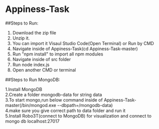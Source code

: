# Appiness-Task

##Steps to Run:

1. Download the zip file
2. Unzip it.
3. You can import it Visaul Studio Code(Open Terminal) or Run by CMD
4. Navigate inside of Appiness-Task(cd Appiness-Task-master)
5. Run "npm install" to import all npm modules
6. Navigate inside of src folder
7. Run node index.js
8. Open another CMD or terminal

##Steps to Run MongoDB:

1.Install MongoDB <br/>
2.Create a folder mongodb-data for string data <br/>
3.To start mongo,run below command inside of Appiness-Task-master(/bin/mongod.exe --dbpath=/mongodb-data) <br/>
4.make sure you give correct path to data folder and run it <br/>
5.Install Robo3T(connect to MongoDB)  for visualization and connect to mongo db localhost:27017 <br/>

